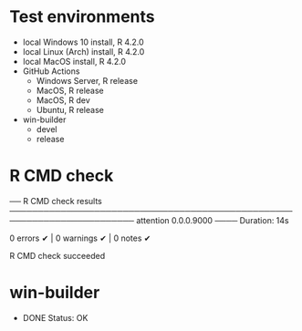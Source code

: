 # Test environments

- local Windows 10 install, R 4.2.0
- local Linux (Arch) install, R 4.2.0
- local MacOS install, R 4.2.0
- GitHub Actions
   - Windows Server, R release
   - MacOS, R release
   - MacOS, R dev
   - Ubuntu, R release
- win-builder
   - devel
   - release


# R CMD check
   
── R CMD check results ──────────────────────────────────────────────────────────────────────── attention 0.0.0.9000 ────
Duration: 14s

0 errors ✔ | 0 warnings ✔ | 0 notes ✔

R CMD check succeeded


# win-builder

* DONE
Status: OK
